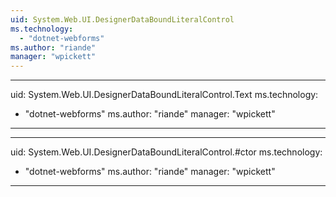 ```yaml
---
uid: System.Web.UI.DesignerDataBoundLiteralControl
ms.technology: 
  - "dotnet-webforms"
ms.author: "riande"
manager: "wpickett"
---
```


---
uid: System.Web.UI.DesignerDataBoundLiteralControl.Text
ms.technology: 
  - "dotnet-webforms"
ms.author: "riande"
manager: "wpickett"
---

---
uid: System.Web.UI.DesignerDataBoundLiteralControl.#ctor
ms.technology: 
  - "dotnet-webforms"
ms.author: "riande"
manager: "wpickett"
---
